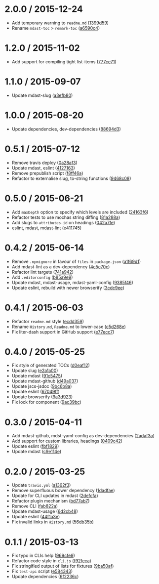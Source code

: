 <!--remark setext-->

<!--lint disable no-multiple-toplevel-headings-->

2.0.0 / 2015-12-24
==================

*   Add temporary warning to `readme.md` ([1399d59](https://github.com/wooorm/remark-toc/commit/1399d59))
*   Rename `mdast-toc` > `remark-toc` ([a6590c4](https://github.com/wooorm/remark-toc/commit/a6590c4))

1.2.0 / 2015-11-02
==================

*   Add support for compiling tight list-items ([777ce71](https://github.com/wooorm/remark-toc/commit/777ce71))

1.1.0 / 2015-09-07
==================

*   Update mdast-slug ([a3efb80](https://github.com/wooorm/remark-toc/commit/a3efb80))

1.0.0 / 2015-08-20
==================

*   Update dependencies, dev-dependencies ([88694d3](https://github.com/wooorm/remark-toc/commit/88694d3))

0.5.1 / 2015-07-12
==================

*   Remove travis deploy ([0a28af3](https://github.com/wooorm/remark-toc/commit/0a28af3))
*   Update mdast, eslint ([4127163](https://github.com/wooorm/remark-toc/commit/4127163))
*   Remove prepublish script ([f8ff46a](https://github.com/wooorm/remark-toc/commit/f8ff46a))
*   Refactor to externalise slug, to-string functions ([9468c08](https://github.com/wooorm/remark-toc/commit/9468c08))

0.5.0 / 2015-06-21
==================

*   Add `maxDepth` option to specify which levels are included ([24163f6](https://github.com/wooorm/remark-toc/commit/24163f6))
*   Refactor tests to use mochas string diffing ([81a288a](https://github.com/wooorm/remark-toc/commit/81a288a))
*   Add slugs to `attributes.id` on headings ([042a7fe](https://github.com/wooorm/remark-toc/commit/042a7fe))
*   eslint, mdast, mdast-lint ([e411745](https://github.com/wooorm/remark-toc/commit/e411745))

0.4.2 / 2015-06-14
==================

*   Remove `.npmignore` in favour of `files` in `package.json` ([a1f69d1](https://github.com/wooorm/remark-toc/commit/a1f69d1))
*   Add mdast-lint as a dev-dependency ([4c5c70c](https://github.com/wooorm/remark-toc/commit/4c5c70c))
*   Refactor lint targets ([741a942](https://github.com/wooorm/remark-toc/commit/741a942))
*   Add `.editorconfig` ([b85a9e9](https://github.com/wooorm/remark-toc/commit/b85a9e9))
*   Update mdast, mdast-usage, mdast-yaml-config ([9385f46](https://github.com/wooorm/remark-toc/commit/9385f46))
*   Update eslint, rebuild with newer browserify ([3cdc9ee](https://github.com/wooorm/remark-toc/commit/3cdc9ee))

0.4.1 / 2015-06-03
==================

*   Refactor `readme.md` style ([ecdd359](https://github.com/wooorm/remark-toc/commit/ecdd359))
*   Rename `History.md`, `Readme.md` to lower-case ([c5d268e](https://github.com/wooorm/remark-toc/commit/c5d268e))
*   Fix liter-dash support in GitHub support ([e77ecc7](https://github.com/wooorm/remark-toc/commit/e77ecc7))

0.4.0 / 2015-05-25
==================

*   Fix style of generated TOCs ([d0eaf12](https://github.com/wooorm/remark-toc/commit/d0eaf12))
*   Update slug ([e2a1a00](https://github.com/wooorm/remark-toc/commit/e2a1a00))
*   Update mdast ([91c5475](https://github.com/wooorm/remark-toc/commit/91c5475))
*   Update mdast-github ([d49a037](https://github.com/wooorm/remark-toc/commit/d49a037))
*   Update jscs-jsdoc ([9bc6b8a](https://github.com/wooorm/remark-toc/commit/9bc6b8a))
*   Update eslint ([67049ff](https://github.com/wooorm/remark-toc/commit/67049ff))
*   Update browserify ([9a3d923](https://github.com/wooorm/remark-toc/commit/9a3d923))
*   Fix lock for component ([9ac39bc](https://github.com/wooorm/remark-toc/commit/9ac39bc))

0.3.0 / 2015-04-11
==================

*   Add mdast-github, mdst-yaml-config as dev-dependencies ([2adaf3a](https://github.com/wooorm/remark-toc/commit/2adaf3a))
*   Add support for custom libraries, headings ([0409c42](https://github.com/wooorm/remark-toc/commit/0409c42))
*   Update eslint ([fbf1829](https://github.com/wooorm/remark-toc/commit/fbf1829))
*   Update mdast ([c9e114e](https://github.com/wooorm/remark-toc/commit/c9e114e))

0.2.0 / 2015-03-25
==================

*   Update `travis.yml` ([a1362f3](https://github.com/wooorm/remark-toc/commit/a1362f3))
*   Remove superfluous bower dependency ([1dadfae](https://github.com/wooorm/remark-toc/commit/1dadfae))
*   Update for CLI updates in mdast ([2defcfa](https://github.com/wooorm/remark-toc/commit/2defcfa))
*   Refactor plugin mechanism ([bd77ab7](https://github.com/wooorm/remark-toc/commit/bd77ab7))
*   Remove CLI ([fab822a](https://github.com/wooorm/remark-toc/commit/fab822a))
*   Update mdast-usage ([6d2cb48](https://github.com/wooorm/remark-toc/commit/6d2cb48))
*   Update eslint ([44f1a3e](https://github.com/wooorm/remark-toc/commit/44f1a3e))
*   Fix invalid links in `History.md` ([56db35b](https://github.com/wooorm/remark-toc/commit/56db35b))

0.1.1 / 2015-03-13
==================

*   Fix typo in CLIs help ([969cfe9](https://github.com/wooorm/remark-toc/commit/969cfe9))
*   Refactor code style in `cli.js` ([f92feca](https://github.com/wooorm/remark-toc/commit/f92feca))
*   Fix stringified output of lists for fixtures ([9ba50af](https://github.com/wooorm/remark-toc/commit/9ba50af))
*   Fix `test-api` script ([e584343](https://github.com/wooorm/remark-toc/commit/e584343))
*   Update dependencies ([6f2236c](https://github.com/wooorm/remark-toc/commit/6f2236c))
